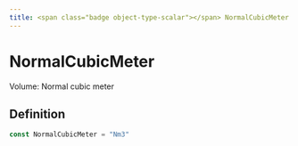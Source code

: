 ```yaml
---
title: <span class="badge object-type-scalar"></span> NormalCubicMeter
---
```

# <span class="badge object-type-scalar"></span> NormalCubicMeter

Volume: Normal cubic meter

## Definition

```go
const NormalCubicMeter = "Nm3"
```
